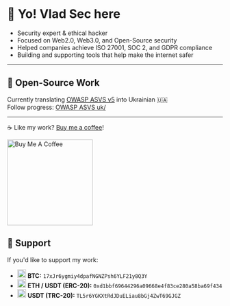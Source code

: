 # 👋 Yo! Vlad Sec here

- Security expert & ethical hacker  
- Focused on Web2.0, Web3.0, and Open-Source security    
- Helped companies achieve ISO 27001, SOC 2, and GDPR compliance  
- Building and supporting tools that help make the internet safer  

---

## 📘 Open-Source Work

Currently translating [OWASP ASVS v5](https://owasp.org/www-project-application-security-verification-standard/) into Ukrainian 🇺🇦  
Follow progress: [OWASP ASVS uk/](https://github.com/teraGL/ASVS/blob/master/5.0/uk/Progress.md)  

---

☕ Like my work? [Buy me a coffee](https://buymeacoffee.com/vladsec)!

<a href="https://buymeacoffee.com/vladsec" target="_blank">
  <img src="https://cdn.buymeacoffee.com/buttons/v2/default-yellow.png" alt="Buy Me A Coffee" width="200" />
</a>


## 💸 Support

If you'd like to support my work:

- <img src="https://s2.coinmarketcap.com/static/img/coins/64x64/1.png" alt="Bitcoin" width="20"/> **BTC:** `17xJr6ygmiy4dpafNGNZPsh6YLF21y8Q3Y`
- <img src="https://s2.coinmarketcap.com/static/img/coins/64x64/1027.png" alt="Ethereum" width="20"/> **ETH / USDT (ERC-20):** `0xd1bbf69644296a09668e4f83ce280a58ba69f434`
- <img src="https://s2.coinmarketcap.com/static/img/coins/64x64/825.png" alt="USDT" width="20"/> **USDT (TRC-20):** `TL5r6YGKXtRdJDuELiau8bGj4ZwT69GJGZ`

